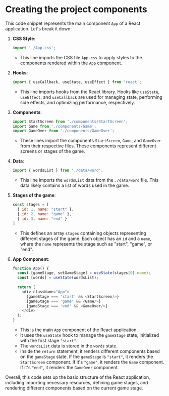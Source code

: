 # Creating the project components

This code snippet represents the main component `App` of a React application. Let's break it down:

1. **CSS Style**:
   ```javascript
   import './App.css';
   ```
   - This line imports the CSS file `App.css` to apply styles to the components rendered within the `App` component.

2. **Hooks**:
   ```javascript
   import { useCallback, useState, useEffect } from 'react';
   ```
   - This line imports hooks from the React library. Hooks like `useState`, `useEffect`, and `useCallback` are used for managing state, performing side effects, and optimizing performance, respectively.

3. **Components**:
   ```javascript
   import StartScreen from './components/StartScreen';
   import Game from './components/Game';
   import GameOver from './components/GameOver';
   ```
   - These lines import the components `StartScreen`, `Game`, and `GameOver` from their respective files. These components represent different screens or stages of the game.

4. **Data**:
   ```javascript
   import { wordsList } from './data/word';
   ```
   - This line imports the `wordsList` data from the `./data/word` file. This data likely contains a list of words used in the game.

5. **Stages of the game**:
   ```javascript
   const stages = [
     { id: 1, name: "start" }, 
     { id: 2, name: "game" }, 
     { id: 3, name: "end" }
   ]
   ```
   - This defines an array `stages` containing objects representing different stages of the game. Each object has an `id` and a `name`, where the `name` represents the stage such as "start", "game", or "end".

6. **App Component**:
   ```javascript
   function App() {
     const [gameStage, setGameStage] = useState(stages[0].name);
     const [words] = useState(wordsList);
     
     return (
       <div className="App">
         {gameStage === 'start' && <StartScreen/>}
         {gameStage === 'game' && <Game/>}
         {gameStage === 'end' && <GameOver/>}
       </div>
     );
   }
   ```
   - This is the main `App` component of the React application.
   - It uses the `useState` hook to manage the `gameStage` state, initialized with the first stage `"start"`.
   - The `wordsList` data is stored in the `words` state.
   - Inside the `return` statement, it renders different components based on the `gameStage` state. If the `gameStage` is `"start"`, it renders the `StartScreen` component. If it's `"game"`, it renders the `Game` component. If it's `"end"`, it renders the `GameOver` component.

Overall, this code sets up the basic structure of the React application, including importing necessary resources, defining game stages, and rendering different components based on the current game stage.